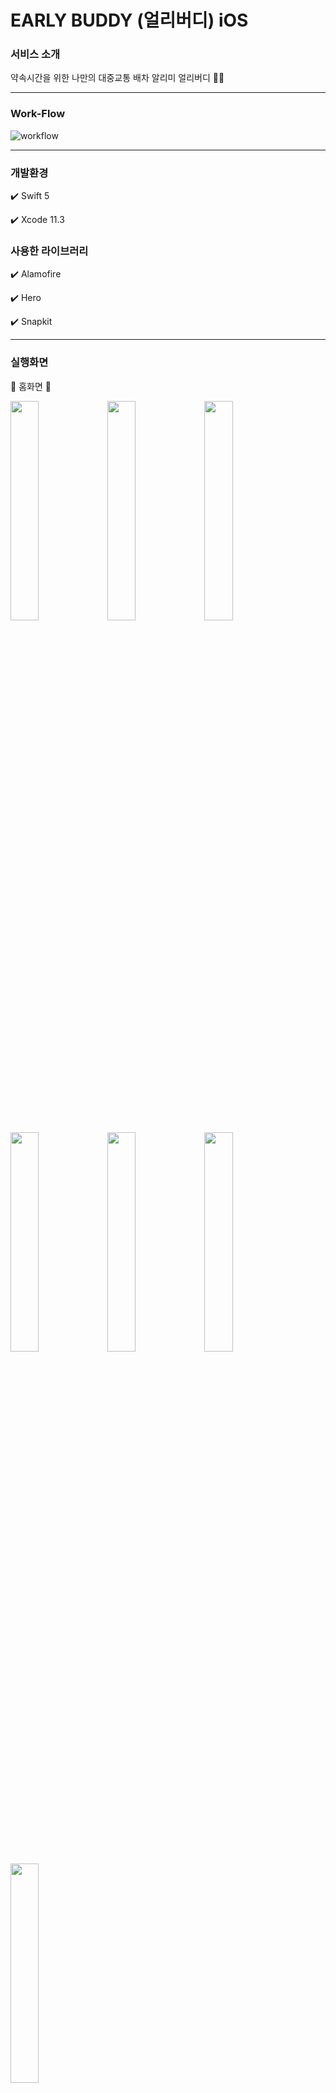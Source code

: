 # EARLY BUDDY (얼리버디) iOS

### 서비스 소개

약속시간을 위한 나만의 대중교통 배차 알리미 얼리버디 🐧💞

------

### Work-Flow

![workflow](./images/workflow.png)

------

### 개발환경 

✔️ Swift 5

✔️ Xcode 11.3

### 사용한 라이브러리

✔️ Alamofire

✔️ Hero

✔️ Snapkit

------

### 실행화면

🐧 홈화면 🐧

<img src="./images/home1.png" width="30%" height="30%"></img>
<img src="./images/home2.png" width="30%" height="30%"></img>
<img src="./images/home3.png" width="30%" height="30%"></img>
<img src="./images/home4.png" width="30%" height="30%"></img>
<img src="./images/home5.png" width="30%" height="30%"></img>
<img src="./images/home6.png" width="30%" height="30%"></img>
<img src="./images/home7.png" width="30%" height="30%"></img>

🐧 일정등록 🐧

------

### 기능소개

|       기능        |       개발여부       |               담당                |
| :---------------: | :------------------: | :-------------------------------: |
| 로그인 / 회원가입 |     뷰 그리는 중     |    뷰 - 효진<br />통신 - 현지     |
|     최초사용      |     뷰 그리는 중     |               현지                |
|        홈         |  뷰 완성, 통신 예정  |               현지                |
|     일정 등록     |  뷰 완성, 통신 예정  |               현지                |
|     주소 검색     | 뷰 완성, API 찾는 중 |               현지                |
|   경로 보여주기   |     뷰 그리는 중     |               현지                |
|    정거장 위치    |     API 찾는 중      |               현지                |
|   일정 상세보기   |     뷰 그리는 중     |               현지                |
|      캘린더       |     뷰 그리는 중     | 뷰 - 현지, 효진<br /> 통신 - 현지 |

------

### 문제점과 해결방법

🆘 경로 뷰를 동적으로 움직이는 것에 어려움을 겪음

✔️ 테이블 뷰 안에 컬렉션 뷰 넣어서 셀의 width를 동적으로 그림

✔️ 테이블 뷰에서 expandable 효과를 적용해 경로를 그림

```swift
// 뷰에 나타나는 경로 계산
func timeRate(dummySet: [Route]) -> [Double] {
        // view width 318
        var ratio = [Double]()
        dummySet.forEach {
            if $0.type != .none {
                ratio.append(Double(318/90) * Double($0.min!))
            } else {
                ratio.append(10.0)
            }
        }
        print("*****\(ratio)")
        return ratio
}

// 테이블 뷰 프로토콜 정의 (더미데이터)
extension SelectPathViewController: UITableViewDelegate, UITableViewDataSource {
    
    func tableView(_ tableView: UITableView, numberOfRowsInSection section: Int) -> Int {
        return 3
    }
    
    func tableView(_ tableView: UITableView, cellForRowAt indexPath: IndexPath) -> UITableViewCell {
        let cell = tableView.dequeueReusableCell(withIdentifier: "PathCell", for: indexPath) as! PathCell
        let path = paths[indexPath.row]
        
        cell.totalTimeLabel.text = path.totalTimeLabel
        cell.totalTransport.text = path.totalTransport
        cell.transferCount.text = path.transferCount
        cell.totalWalkTime.text = path.totalWalkTime
        cell.totalCost.text = path.totalCost
        cell.testSet = testSet
        cell.ratio = timeRate(dummySet: testSet)
        
        return cell
    }
    
    func tableView(_ tableView: UITableView, heightForRowAt indexPath: IndexPath) -> CGFloat {
        return 150
    }
}
```

🆘 네비게이션 바를 커스텀하고, 다른 스토리보드로 네비게이션 연결하는 것에 어려움을 겪음

✔️ 다른 스토리보드로 연결할 때 pushViewController를 사용해서 연결하고, 코드로 네비게이션 바를 커스텀

```swift
override func viewWillAppear(_ animated: Bool) {
  ...
        addImageButton.addTarget(self, action: #selector(goToMine), for: .touchUpInside)
  ...
}

// 다른 스토리보드로 화면 전환
@objc func goToMine() {
                guard let nextVC = UIStoryboard(name: "Schedule", bundle: nil).instantiateViewController(withIdentifier: "MainScheduleViewController") as? MainScheduleViewController else { return }
        nextVC.modalPresentationStyle = .fullScreen
        self.navigationController?.pushViewController(nextVC, animated: true)
}

// 네비게이션 바 커스텀 함수
func customNavigationBar() {
        self.view.layer.backgroundColor = UIColor.white.cgColor
        self.navigationController?.setNavigationBarHidden(false, animated: true)
        self.title = "장소 선택"
        self.navigationController?.navigationBar.titleTextAttributes = [.foregroundColor: UIColor.white, .font: UIFont(name: "NotoSansKR-Medium", size: 18)!, .kern: CGFloat(-0.9)]
        self.navigationController?.navigationBar.barTintColor = UIColor.mainblue
        self.navigationController?.navigationBar.shadowImage = UIImage()
        self.navigationController?.navigationBar.isTranslucent = false
        self.navigationController?.navigationBar.backIndicatorImage = UIImage(named: "ic_back")
        self.navigationController?.navigationBar.backIndicatorTransitionMaskImage = UIImage(named: "ic_back")
        self.navigationController?.navigationBar.topItem?.title = ""
        self.navigationController?.navigationBar.tintColor = UIColor.white
}
```
------
### 얼리버디 iOS 개발자 
👩🏻‍💻 (리드) [김현지](https://github.com/khyunjiee)</br>
 - SOPT 25기 iOS 파트 YB 김현지입니다 :)</br>
 - 좋은 팀원들 덕분에 행복한 앱잼 중입니다 !!</br>
👩🏻‍💻 [황효진](https://github.com/hwang-hyojin)</br>
 - SOPT 25기 iOS 파트 YB 황효진입니다!</br>
 - 귀여운 이비 보면서 힘내는 중➿🐦


